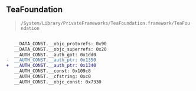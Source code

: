 ## TeaFoundation

> `/System/Library/PrivateFrameworks/TeaFoundation.framework/TeaFoundation`

```diff

   __DATA_CONST.__objc_protorefs: 0x90
   __DATA_CONST.__objc_superrefs: 0x20
   __AUTH_CONST.__auth_got: 0x1dd0
-  __AUTH_CONST.__auth_ptr: 0x1350
+  __AUTH_CONST.__auth_ptr: 0x1340
   __AUTH_CONST.__const: 0x109c8
   __AUTH_CONST.__cfstring: 0xc0
   __AUTH_CONST.__objc_const: 0x7330

```
